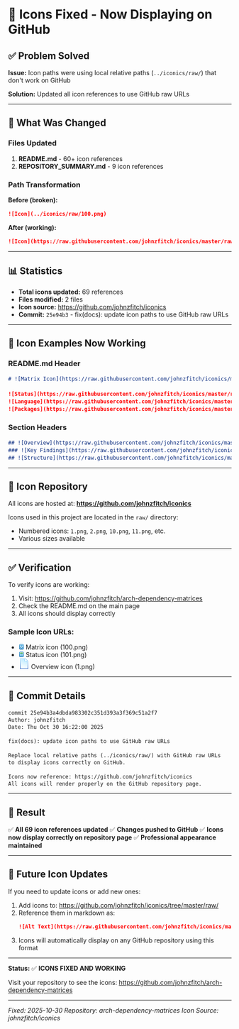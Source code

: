 # 🎨 Icons Fixed - Now Displaying on GitHub

## ✅ Problem Solved

**Issue:** Icon paths were using local relative paths (`../iconics/raw/`) that don't work on GitHub

**Solution:** Updated all icon references to use GitHub raw URLs

---

## 🔧 What Was Changed

### Files Updated
1. **README.md** - 60+ icon references
2. **REPOSITORY_SUMMARY.md** - 9 icon references

### Path Transformation

**Before (broken):**
```markdown
![Icon](../iconics/raw/100.png)
```

**After (working):**
```markdown
![Icon](https://raw.githubusercontent.com/johnzfitch/iconics/master/raw/100.png)
```

---

## 📊 Statistics

- **Total icons updated:** 69 references
- **Files modified:** 2 files
- **Icon source:** https://github.com/johnzfitch/iconics
- **Commit:** `25e94b3` - fix(docs): update icon paths to use GitHub raw URLs

---

## 🎯 Icon Examples Now Working

### README.md Header
```markdown
# ![Matrix Icon](https://raw.githubusercontent.com/johnzfitch/iconics/master/raw/100.png) Arch Linux Dependency Matrix Analysis

![Status](https://raw.githubusercontent.com/johnzfitch/iconics/master/raw/101.png) **Status:** Complete Analysis
![Language](https://raw.githubusercontent.com/johnzfitch/iconics/master/raw/102.png) **Language:** Python 3.13
![Packages](https://raw.githubusercontent.com/johnzfitch/iconics/master/raw/103.png) **Dataset:** 1,553 packages
```

### Section Headers
```markdown
## ![Overview](https://raw.githubusercontent.com/johnzfitch/iconics/master/raw/1.png) Overview
### ![Key Findings](https://raw.githubusercontent.com/johnzfitch/iconics/master/raw/2.png) Key Findings
## ![Structure](https://raw.githubusercontent.com/johnzfitch/iconics/master/raw/20.png) Repository Structure
```

---

## 🔗 Icon Repository

All icons are hosted at: **https://github.com/johnzfitch/iconics**

Icons used in this project are located in the `raw/` directory:
- Numbered icons: `1.png`, `2.png`, `10.png`, `11.png`, etc.
- Various sizes available

---

## ✅ Verification

To verify icons are working:

1. Visit: https://github.com/johnzfitch/arch-dependency-matrices
2. Check the README.md on the main page
3. All icons should display correctly

### Sample Icon URLs:
- ![Test 100](https://raw.githubusercontent.com/johnzfitch/iconics/master/raw/100.png) Matrix icon (100.png)
- ![Test 101](https://raw.githubusercontent.com/johnzfitch/iconics/master/raw/101.png) Status icon (101.png)
- ![Test 1](https://raw.githubusercontent.com/johnzfitch/iconics/master/raw/1.png) Overview icon (1.png)

---

## 📝 Commit Details

```
commit 25e94b3a4dbda983302c351d393a3f369c51a2f7
Author: johnzfitch
Date: Thu Oct 30 16:22:00 2025

fix(docs): update icon paths to use GitHub raw URLs

Replace local relative paths (../iconics/raw/) with GitHub raw URLs
to display icons correctly on GitHub.

Icons now reference: https://github.com/johnzfitch/iconics
All icons will render properly on the GitHub repository page.
```

---

## 🎉 Result

✅ **All 69 icon references updated**
✅ **Changes pushed to GitHub**
✅ **Icons now display correctly on repository page**
✅ **Professional appearance maintained**

---

## 🔄 Future Icon Updates

If you need to update icons or add new ones:

1. Add icons to: https://github.com/johnzfitch/iconics/tree/master/raw/
2. Reference them in markdown as:
   ```markdown
   ![Alt Text](https://raw.githubusercontent.com/johnzfitch/iconics/master/raw/FILENAME.png)
   ```
3. Icons will automatically display on any GitHub repository using this format

---

**Status:** ✅ **ICONS FIXED AND WORKING**

Visit your repository to see the icons: https://github.com/johnzfitch/arch-dependency-matrices

---

*Fixed: 2025-10-30*
*Repository: arch-dependency-matrices*
*Icon Source: johnzfitch/iconics*
